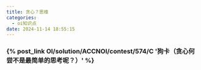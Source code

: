 ```yaml
---
title: 贪心？思维
categories:
  - oi知识点
date: 2024-11-14 18:55:15
---
```


### {% post_link OI/solution/ACCNOI/contest/574/C '狗卡（贪心何尝不是最简单的思考呢？）' %}